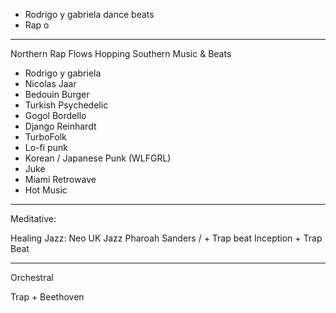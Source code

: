 - Rodrigo y gabriela dance beats
- Rap o
----

Northern Rap Flows
Hopping Southern Music & Beats
- Rodrigo y gabriela
- Nicolas Jaar
- Bedouin Burger
- Turkish Psychedelic
- Gogol Bordello
- Django Reinhardt
- TurboFolk
- Lo-fi punk
- Korean / Japanese Punk (WLFGRL)
- Juke
- Miami Retrowave
- Hot Music

----

Meditative:

Healing Jazz: Neo UK Jazz
Pharoah Sanders /  + Trap beat
Inception + Trap Beat

----

Orchestral

Trap + Beethoven